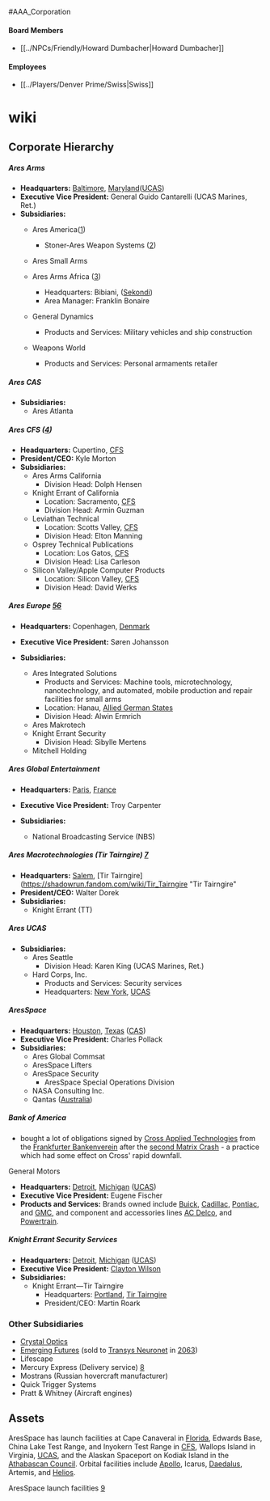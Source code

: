 #AAA_Corporation

#### Board Members
- [[../NPCs/Friendly/Howard Dumbacher|Howard Dumbacher]]


#### Employees
- [[../Players/Denver Prime/Swiss|Swiss]]


# wiki
## Corporate Hierarchy
##### Ares Arms

- **Headquarters:** [Baltimore](https://shadowrun.fandom.com/wiki/Baltimore "Baltimore"), [Maryland](https://shadowrun.fandom.com/wiki/Maryland "Maryland")([UCAS](https://shadowrun.fandom.com/wiki/UCAS "UCAS"))
- **Executive Vice President:** General Guido Cantarelli (UCAS Marines, Ret.)
- **Subsidiaries:**
	- Ares America([1](https://shadowrun.fandom.com/wiki/Ares_Macrotechnology#cite_note-1))
		- Stoner-Ares Weapon Systems ([2](https://shadowrun.fandom.com/wiki/Ares_Macrotechnology#cite_note-2))
	- Ares Small Arms
	- Ares Arms Africa ([3](https://shadowrun.fandom.com/wiki/Ares_Macrotechnology#cite_note-3))
		- Headquarters: Bibiani, ([Sekondi](https://shadowrun.fandom.com/wiki/Sekondi "Sekondi"))
		- Area Manager: Franklin Bonaire

	- General Dynamics
		- Products and Services: Military vehicles and ship construction

	- Weapons World
		- Products and Services: Personal armaments retailer

##### Ares CAS

- **Subsidiaries:**
	- Ares Atlanta

##### Ares CFS ([4](https://shadowrun.fandom.com/wiki/Ares_Macrotechnology#cite_note-4))

- **Headquarters:** Cupertino, [CFS](https://shadowrun.fandom.com/wiki/CFS "CFS")
- **President/CEO:** Kyle Morton
- **Subsidiaries:**
	- Ares Arms California
		- Division Head: Dolph Hensen
	- Knight Errant of California
		- Location: Sacramento, [CFS](https://shadowrun.fandom.com/wiki/CFS "CFS")
		- Division Head: Armin Guzman
	- Leviathan Technical
		- Location: Scotts Valley, [CFS](https://shadowrun.fandom.com/wiki/CFS "CFS")
		- Division Head: Elton Manning
	- Osprey Technical Publications
		- Location: Los Gatos, [CFS](https://shadowrun.fandom.com/wiki/CFS "CFS")
		- Division Head: Lisa Carleson
	- Silicon Valley/Apple Computer Products
		- Location: Silicon Valley, [CFS](https://shadowrun.fandom.com/wiki/CFS "CFS")
		- Division Head: David Werks

##### Ares Europe [5](https://shadowrun.fandom.com/wiki/Ares_Macrotechnology#cite_note-5)[6](https://shadowrun.fandom.com/wiki/Ares_Macrotechnology#cite_note-6)

- **Headquarters:** Copenhagen, [Denmark](https://shadowrun.fandom.com/wiki/Denmark "Denmark")
- **Executive Vice President:** Søren Johansson
- **Subsidiaries:**

	- Ares Integrated Solutions
		- Products and Services: Machine tools, microtechnology, nanotechnology, and automated, mobile production and repair facilities for small arms
		- Location: Hanau, [Allied German States](https://shadowrun.fandom.com/wiki/Allied_German_States "Allied German States")
		- Division Head: Alwin Ermrich
	- Ares Makrotech
	- Knight Errant Security
		- Division Head: Sibylle Mertens
	- Mitchell Holding

##### Ares Global Entertainment

- **Headquarters:** [Paris](https://shadowrun.fandom.com/wiki/Paris "Paris"), [France](https://shadowrun.fandom.com/wiki/France "France")
- **Executive Vice President:** Troy Carpenter
- **Subsidiaries:**

	- National Broadcasting Service (NBS)

##### Ares Macrotechnologies (Tir Tairngire) [7](https://shadowrun.fandom.com/wiki/Ares_Macrotechnology#cite_note-7)

- **Headquarters:** [Salem](https://shadowrun.fandom.com/wiki/Salem "Salem"), [Tir Tairngire](https://shadowrun.fandom.com/wiki/Tir_Tairngire "Tir Tairngire"
- **President/CEO:** Walter Dorek
- **Subsidiaries:**
	- Knight Errant (TT)

##### Ares UCAS

- **Subsidiaries:**
	- Ares Seattle
		- Division Head: Karen King (UCAS Marines, Ret.)
	- Hard Corps, Inc.
		- Products and Services: Security services
		- Headquarters: [New York](https://shadowrun.fandom.com/wiki/New_York "New York"), [UCAS](https://shadowrun.fandom.com/wiki/UCAS "UCAS")

##### AresSpace

- **Headquarters:** [Houston](https://shadowrun.fandom.com/wiki/Houston "Houston"), [Texas](https://shadowrun.fandom.com/wiki/Texas "Texas") ([CAS](https://shadowrun.fandom.com/wiki/CAS "CAS"))
- **Executive Vice President:** Charles Pollack
- **Subsidiaries:**
	- Ares Global Commsat
	- AresSpace Lifters
	- AresSpace Security
		- AresSpace Special Operations Division
	- NASA Consulting Inc.
	- Qantas ([Australia](https://shadowrun.fandom.com/wiki/Australia "Australia"))

##### Bank of America
- bought a lot of obligations signed by [Cross Applied Technologies](https://shadowrun.fandom.com/wiki/Cross_Applied_Technologies "Cross Applied Technologies") from the [Frankfurter Bankenverein](https://shadowrun.fandom.com/wiki/Frankfurter_Bankenverein "Frankfurter Bankenverein") after the [second Matrix Crash](https://shadowrun.fandom.com/wiki/Matrix_Crash_2.0 "Matrix Crash 2.0") - a practice which had some effect on Cross' rapid downfall.

General Motors
- **Headquarters:** [Detroit](https://shadowrun.fandom.com/wiki/Detroit "Detroit"), [Michigan](https://shadowrun.fandom.com/wiki/Michigan "Michigan") ([UCAS](https://shadowrun.fandom.com/wiki/UCAS "UCAS"))
- **Executive Vice President:** Eugene Fischer
- **Products and Services:** Brands owned include [Buick](http://en.wikipedia.org/wiki/Buick "wikipedia:Buick"), [Cadillac](http://en.wikipedia.org/wiki/Cadillac "wikipedia:Cadillac"), [Pontiac](http://en.wikipedia.org/wiki/Pontiac "wikipedia:Pontiac"), and [GMC](http://en.wikipedia.org/wiki/GMC "wikipedia:GMC"), and component and accessories lines [AC Delco](http://en.wikipedia.org/wiki/AC_Delco "wikipedia:AC Delco"), and [Powertrain](http://en.wikipedia.org/wiki/Powertrain "wikipedia:Powertrain").

##### Knight Errant Security Services
- **Headquarters:** [Detroit](https://shadowrun.fandom.com/wiki/Detroit "Detroit"), [Michigan](https://shadowrun.fandom.com/wiki/Michigan "Michigan") ([UCAS](https://shadowrun.fandom.com/wiki/UCAS "UCAS"))
- **Executive Vice President:** [Clayton Wilson](https://shadowrun.fandom.com/wiki/Clayton_Wilson "Clayton Wilson")
- **Subsidiaries:**
	- Knight Errant—Tir Tairngire
		- Headquarters: [Portland](https://shadowrun.fandom.com/wiki/Portland_(Tir_Tairngire) "Portland (Tir Tairngire)"), [Tir Tairngire](https://shadowrun.fandom.com/wiki/Tir_Tairngire "Tir Tairngire")
		- President/CEO: Martin Roark

### Other Subsidiaries

-   [Crystal Optics](https://ddneonoir.fandom.com/wiki/Crystal_Optics)
-   [Emerging Futures](https://shadowrun.fandom.com/wiki/Emerging_Futures "Emerging Futures") (sold to [Transys Neuronet](https://shadowrun.fandom.com/wiki/Transys_Neuronet "Transys Neuronet") in [2063](https://shadowrun.fandom.com/wiki/2063 "2063"))
-   Lifescape
-   Mercury Express (Delivery service) [8](https://shadowrun.fandom.com/wiki/Ares_Macrotechnology#cite_note-8)
-   Mostrans (Russian hovercraft manufacturer)
-   Quick Trigger Systems
-   Pratt & Whitney (Aircraft engines)

## Assets
AresSpace has launch facilities at Cape Canaveral in [Florida](https://shadowrun.fandom.com/wiki/Florida "Florida"), Edwards Base, China Lake Test Range, and Inyokern Test Range in [CFS](https://shadowrun.fandom.com/wiki/CFS "CFS"), Wallops Island in Virginia, [UCAS](https://shadowrun.fandom.com/wiki/UCAS "UCAS"), and the Alaskan Spaceport on Kodiak Island in the [Athabascan Council](https://shadowrun.fandom.com/wiki/Athabascan_Council "Athabascan Council"). Orbital facilities include [Apollo](https://shadowrun.fandom.com/wiki/Apollo "Apollo"), Icarus, [Daedalus](https://shadowrun.fandom.com/wiki/Daedalus "Daedalus"), Artemis, and [Helios](https://shadowrun.fandom.com/wiki/Helios "Helios").

AresSpace launch facilities [9](https://shadowrun.fandom.com/wiki/Ares_Macrotechnology#cite_note-9)